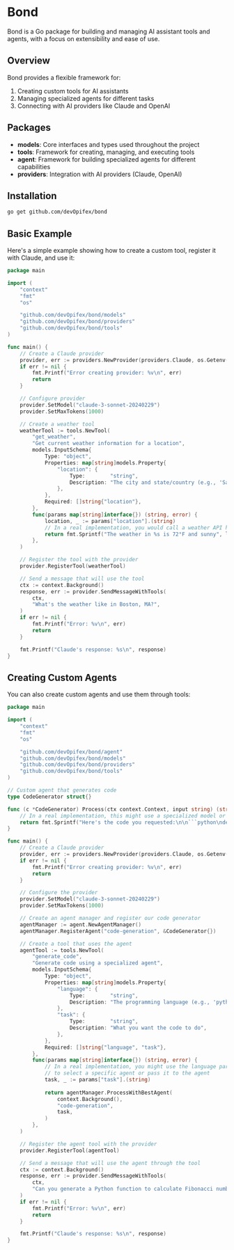 # Bond

Bond is a Go package for building and managing AI assistant tools and agents, with a focus on extensibility and ease of use.

## Overview

Bond provides a flexible framework for:

1. Creating custom tools for AI assistants
2. Managing specialized agents for different tasks
3. Connecting with AI providers like Claude and OpenAI

## Packages

- **models**: Core interfaces and types used throughout the project
- **tools**: Framework for creating, managing, and executing tools
- **agent**: Framework for building specialized agents for different capabilities
- **providers**: Integration with AI providers (Claude, OpenAI)

## Installation

```bash
go get github.com/devOpifex/bond
```

## Basic Example

Here's a simple example showing how to create a custom tool, register it with Claude, and use it:

```go
package main

import (
	"context"
	"fmt"
	"os"

	"github.com/devOpifex/bond/models"
	"github.com/devOpifex/bond/providers"
	"github.com/devOpifex/bond/tools"
)

func main() {
	// Create a Claude provider
	provider, err := providers.NewProvider(providers.Claude, os.Getenv("ANTHROPIC_API_KEY"))
	if err != nil {
		fmt.Printf("Error creating provider: %v\n", err)
		return
	}

	// Configure provider
	provider.SetModel("claude-3-sonnet-20240229")
	provider.SetMaxTokens(1000)

	// Create a weather tool
	weatherTool := tools.NewTool(
		"get_weather",
		"Get current weather information for a location",
		models.InputSchema{
			Type: "object",
			Properties: map[string]models.Property{
				"location": {
					Type:        "string",
					Description: "The city and state/country (e.g., 'San Francisco, CA')",
				},
			},
			Required: []string{"location"},
		},
		func(params map[string]interface{}) (string, error) {
			location, _ := params["location"].(string)
			// In a real implementation, you would call a weather API here
			return fmt.Sprintf("The weather in %s is 72°F and sunny", location), nil
		},
	)

	// Register the tool with the provider
	provider.RegisterTool(weatherTool)

	// Send a message that will use the tool
	ctx := context.Background()
	response, err := provider.SendMessageWithTools(
		ctx, 
		"What's the weather like in Boston, MA?",
	)
	if err != nil {
		fmt.Printf("Error: %v\n", err)
		return
	}

	fmt.Printf("Claude's response: %s\n", response)
}
```

## Creating Custom Agents

You can also create custom agents and use them through tools:

```go
package main

import (
	"context"
	"fmt"
	"os"

	"github.com/devOpifex/bond/agent"
	"github.com/devOpifex/bond/models"
	"github.com/devOpifex/bond/providers"
	"github.com/devOpifex/bond/tools"
)

// Custom agent that generates code
type CodeGenerator struct{}

func (c *CodeGenerator) Process(ctx context.Context, input string) (string, error) {
	// In a real implementation, this might use a specialized model or service
	return fmt.Sprintf("Here's the code you requested:\n\n```python\ndef fibonacci(n):\n    if n <= 1:\n        return n\n    return fibonacci(n-1) + fibonacci(n-2)\n```"), nil
}

func main() {
	// Create a Claude provider
	provider, err := providers.NewProvider(providers.Claude, os.Getenv("ANTHROPIC_API_KEY"))
	if err != nil {
		fmt.Printf("Error creating provider: %v\n", err)
		return
	}

	// Configure the provider
	provider.SetModel("claude-3-sonnet-20240229")
	provider.SetMaxTokens(1000)

	// Create an agent manager and register our code generator
	agentManager := agent.NewAgentManager()
	agentManager.RegisterAgent("code-generation", &CodeGenerator{})

	// Create a tool that uses the agent
	agentTool := tools.NewTool(
		"generate_code",
		"Generate code using a specialized agent",
		models.InputSchema{
			Type: "object",
			Properties: map[string]models.Property{
				"language": {
					Type:        "string",
					Description: "The programming language (e.g., 'python', 'javascript')",
				},
				"task": {
					Type:        "string",
					Description: "What you want the code to do",
				},
			},
			Required: []string{"language", "task"},
		},
		func(params map[string]interface{}) (string, error) {
			// In a real implementation, you might use the language parameter
			// to select a specific agent or pass it to the agent
			task, _ := params["task"].(string)
			
			return agentManager.ProcessWithBestAgent(
				context.Background(),
				"code-generation",
				task,
			)
		},
	)

	// Register the agent tool with the provider
	provider.RegisterTool(agentTool)

	// Send a message that will use the agent through the tool
	ctx := context.Background()
	response, err := provider.SendMessageWithTools(
		ctx, 
		"Can you generate a Python function to calculate Fibonacci numbers?",
	)
	if err != nil {
		fmt.Printf("Error: %v\n", err)
		return
	}

	fmt.Printf("Claude's response: %s\n", response)
}
```
